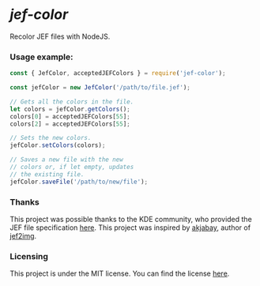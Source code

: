 # **_jef-color_**

Recolor JEF files with NodeJS.

### Usage example:

```JavaScript
const { JefColor, acceptedJEFColors } = require('jef-color');

const jefColor = new JefColor('/path/to/file.jef');

// Gets all the colors in the file.
let colors = jefColor.getColors();
colors[0] = acceptedJEFColors[55];
colors[2] = acceptedJEFColors[55];

// Sets the new colors.
jefColor.setColors(colors);

// Saves a new file with the new
// colors or, if let empty, updates
// the existing file.
jefColor.saveFile('/path/to/new/file');
```

### Thanks

This project was possible thanks to the KDE community, who provided the JEF file specification [here](https://community.kde.org/Projects/Liberty/File_Formats/Janome_Embroidery_Format).
This project was inspired by [akjabay](https://github.com/akjabay), author of [jef2img](https://github.com/akjabay/jef2img).

### Licensing

This project is under the MIT license.
You can find the license [here](./LICENSE).
